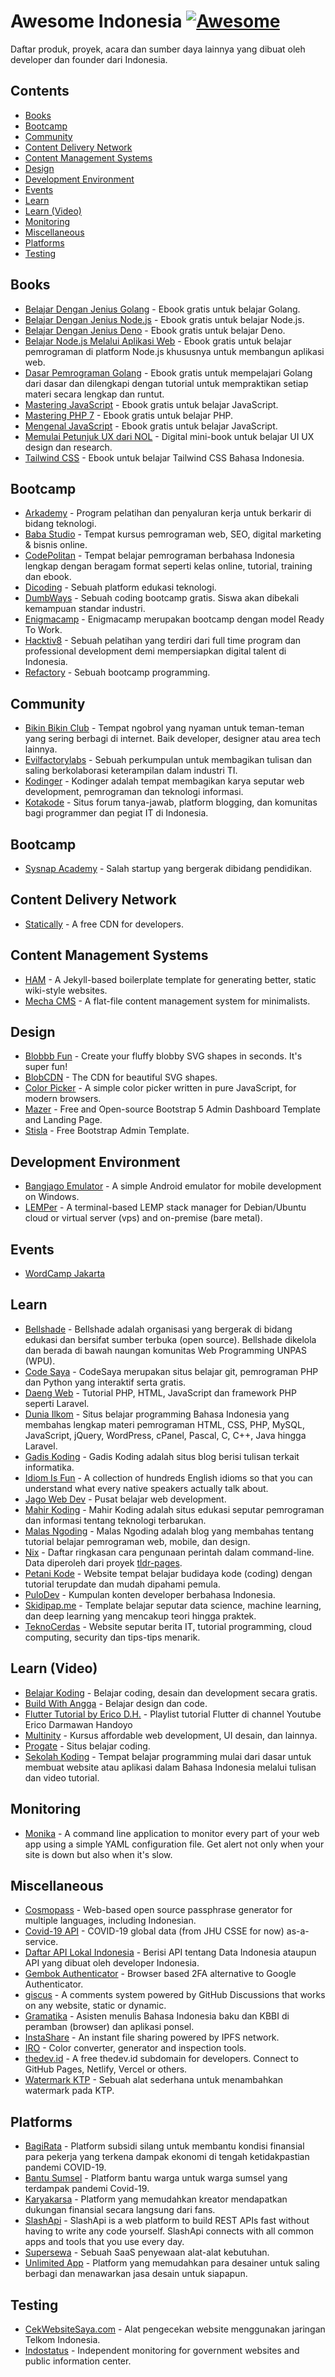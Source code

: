 # Awesome Indonesia [![Awesome](https://cdn.statically.io/gh/sindresorhus/awesome/main/media/badge.svg)](https://github.com/fransallen/awesome.id)

Daftar produk, proyek, acara dan sumber daya lainnya yang dibuat oleh developer dan founder dari Indonesia.

## Contents

- [Books](#books)
- [Bootcamp](#bootcamp)
- [Community](#community)
- [Content Delivery Network](#content-delivery-network)
- [Content Management Systems](#content-management-systems)
- [Design](#design)
- [Development Environment](#development-environment)
- [Events](#events)
- [Learn](#learn)
- [Learn (Video)](#learn-video)
- [Monitoring](#monitoring)
- [Miscellaneous](#miscellaneous)
- [Platforms](#platforms)
- [Testing](#testing)

## Books

- [Belajar Dengan Jenius Golang](https://github.com/gungunfebrianza/Belajar-Dengan-Jenius-Golang) - Ebook gratis untuk belajar Golang.
- [Belajar Dengan Jenius Node.js](https://github.com/gungunfebrianza/Belajar-Dengan-Jenius-AWS-Node.js) - Ebook gratis untuk belajar Node.js.
- [Belajar Dengan Jenius Deno](https://github.com/gungunfebrianza/Belajar-Dengan-Jenius-DenoTheWKWKLand) - Ebook gratis untuk belajar Deno.
- [Belajar Node.js Melalui Aplikasi Web](https://belajar-nodejs.sajen.id/nodejs) - Ebook gratis untuk belajar pemrograman di platform Node.js khususnya untuk membangun aplikasi web.
- [Dasar Pemrograman Golang](https://dasarpemrogramangolang.novalagung.com/) - Ebook gratis untuk mempelajari Golang dari dasar dan dilengkapi dengan tutorial untuk mempraktikan setiap materi secara lengkap dan runtut.
- [Mastering JavaScript](https://github.com/gungunfebrianza/Mastering-Javascript) - Ebook gratis untuk belajar JavaScript.
- [Mastering PHP 7](https://github.com/gungunfebrianza/Mastering-PHP7) - Ebook gratis untuk belajar PHP.
- [Mengenal JavaScript](https://masputih.com/2013/01/ebook-gratis-mengenal-javascript) - Ebook gratis untuk belajar JavaScript.
- [Memulai Petunjuk UX dari NOL](https://www.halodesigners.com/petunjuk-ux) - Digital mini-book untuk belajar UI UX design dan research.
- [Tailwind CSS](https://multinity.id/book/tailwind-css) - Ebook untuk belajar Tailwind CSS Bahasa Indonesia.

## Bootcamp

- [Arkademy](https://www.arkademy.com/) - Program pelatihan dan penyaluran kerja untuk berkarir di bidang teknologi.
- [Baba Studio](https://www.babastudio.com/) - Tempat kursus pemrograman web, SEO, digital marketing & bisnis online.
- [CodePolitan](https://www.codepolitan.com/) - Tempat belajar pemrograman berbahasa Indonesia lengkap dengan beragam format seperti kelas online, tutorial, training dan ebook.
- [Dicoding](https://www.dicoding.com/) - Sebuah platform edukasi teknologi.
- [DumbWays](https://dumbways.id/) - Sebuah coding bootcamp gratis. Siswa akan dibekali kemampuan standar industri.
- [Enigmacamp](https://www.enigmacamp.com/) - Enigmacamp merupakan bootcamp dengan model Ready To Work.
- [Hacktiv8](https://www.hacktiv8.com/) - Sebuah pelatihan yang terdiri dari full time program dan professional development demi mempersiapkan digital talent di Indonesia.
- [Refactory](https://refactory.id/) - Sebuah bootcamp programming.

## Community

- [Bikin Bikin Club](https://bikin.club/) - Tempat ngobrol yang nyaman untuk teman-teman yang sering berbagi di internet. Baik developer, designer atau area tech lainnya.
- [Evilfactorylabs](https://www.evilfactorylabs.org/) - Sebuah perkumpulan untuk membagikan tulisan dan saling berkolaborasi keterampilan dalam industri TI.
- [Kodinger](https://kodinger.com/) - Kodinger adalah tempat membagikan karya seputar web development, pemrograman dan teknologi informasi.
- [Kotakode](https://kotakode.com/) - Situs forum tanya-jawab, platform blogging, dan komunitas bagi programmer dan pegiat IT di Indonesia.

## Bootcamp

- [Sysnap Academy](https://sydemy.com/) - Salah startup yang bergerak dibidang pendidikan.

## Content Delivery Network

- [Statically](https://statically.io/) - A free CDN for developers.

## Content Management Systems

- [HAM](https://ham.reinhart1010.id/) - A Jekyll-based boilerplate template for generating better, static wiki-style websites.
- [Mecha CMS](https://mecha-cms.com/) - A flat-file content management system for minimalists.

## Design

- [Blobbb Fun](https://blobbb.fun/) - Create your fluffy blobby SVG shapes in seconds. It's super fun!
- [BlobCDN](https://upset.dev/blobcdn) - The CDN for beautiful SVG shapes.
- [Color Picker](https://taufik-nurrohman.js.org/color-picker/) - A simple color picker written in pure JavaScript, for modern browsers.
- [Mazer](https://zuramai.github.io/mazer/) - Free and Open-source Bootstrap 5 Admin Dashboard Template and Landing Page.
- [Stisla](https://getstisla.com/) - Free Bootstrap Admin Template.

## Development Environment

- [Bangjago Emulator](https://github.com/restuwahyu13/bangjago-android-emulator) - A simple Android emulator for mobile development on Windows.
- [LEMPer](https://github.com/joglomedia/LEMPer) - A terminal-based LEMP stack manager for Debian/Ubuntu cloud or virtual server (vps) and on-premise (bare metal).

## Events

- [WordCamp Jakarta](https://jakarta.wordcamp.org/)

## Learn

- [Bellshade](https://bellshade.org/) - Bellshade adalah organisasi yang bergerak di bidang edukasi dan bersifat sumber terbuka (open source). Bellshade dikelola dan berada di bawah naungan komunitas Web Programming UNPAS (WPU).
- [Code Saya](https://codesaya.com/) - CodeSaya merupakan situs belajar git, pemrograman PHP dan Python yang interaktif serta gratis.
- [Daeng Web](https://daengweb.id/) - Tutorial PHP, HTML, JavaScript dan framework PHP seperti Laravel.
- [Dunia Ilkom](https://www.duniailkom.com/) - Situs belajar programming Bahasa Indonesia yang membahas lengkap materi pemrograman HTML, CSS, PHP, MySQL, JavaScript, jQuery, WordPress, cPanel, Pascal, C, C++, Java hingga Laravel.
- [Gadis Koding](https://gadiskoding.my.id/) - Gadis Koding adalah situs blog berisi tulisan terkait informatika.
- [Idiom Is Fun](https://idiomis.fun/) - A collection of hundreds English idioms so that you can understand what every native speakers actually talk about.
- [Jago Web Dev](https://jagowebdev.com/) - Pusat belajar web development.
- [Mahir Koding](https://www.mahirkoding.com/) - Mahir Koding adalah situs edukasi seputar pemrograman dan informasi tentang teknologi terbarukan.
- [Malas Ngoding](https://www.malasngoding.com/) - Malas Ngoding adalah blog yang membahas tentang tutorial belajar pemrograman web, mobile, dan design.
- [Nix](https://nix.reinhart1010.id/) - Daftar ringkasan cara pengunaan perintah dalam command-line. Data diperoleh dari proyek [tldr-pages](https://github.com/tldr-pages/tldr/).
- [Petani Kode](https://www.petanikode.com/) - Website tempat belajar budidaya kode (coding) dengan tutorial terupdate dan mudah dipahami pemula.
- [PuloDev](https://pulo.dev/) - Kumpulan konten developer berbahasa Indonesia.
- [Skidipap.me](https://skidipap.me/) - Template belajar seputar data science, machine learning, dan deep learning yang mencakup teori hingga praktek.
- [TeknoCerdas](https://teknocerdas.com/) - Website seputar berita IT, tutorial programming, cloud computing, security dan tips-tips menarik.

## Learn (Video)

- [Belajar Koding](https://belajarkoding.com/) - Belajar coding, desain dan development secara gratis.
- [Build With Angga](https://buildwithangga.com/) - Belajar design dan code.
- [Flutter Tutorial by Erico D.H.](https://www.youtube.com/watch?v=SoX3cel4LRM&list=PLZQbl9Jhl-VACm40h5t6QMDB92WlopQmV) - Playlist tutorial Flutter di channel Youtube Erico Darmawan Handoyo
- [Multinity](https://multinity.id/) - Kursus affordable web development, UI desain, dan lainnya.
- [Progate](https://progate.com/) - Situs belajar coding.
- [Sekolah Koding](https://sekolahkoding.com/) - Tempat belajar programming mulai dari dasar untuk membuat website atau aplikasi dalam Bahasa Indonesia melalui tulisan dan video tutorial.

## Monitoring
- [Monika](https://monika.hyperjump.tech/) - A command line application to monitor every part of your web app using a simple YAML configuration file. Get alert not only when your site is down but also when it's slow.

## Miscellaneous

- [Cosmopass](https://cosmopass.xyz) - Web-based open source passphrase generator for multiple languages, including Indonesian. 
- [Covid-19 API](https://github.com/mathdroid/covid-19-api) - COVID-19 global data (from JHU CSSE for now) as-a-service.
- [Daftar API Lokal Indonesia](https://github.com/farizdotid/DAFTAR-API-LOKAL-INDONESIA) - Berisi API tentang Data Indonesia ataupun API yang dibuat oleh developer Indonesia.
- [Gembok Authenticator](https://github.com/rioastamal/gembok) - Browser based 2FA alternative to Google Authenticator.
- [giscus](https://giscus.app) - A comments system powered by GitHub Discussions that works on any website, static or dynamic.
- [Gramatika](https://gramatika.app/) - Asisten menulis Bahasa Indonesia baku dan KBBI di peramban (browser) dan aplikasi ponsel.
- [InstaShare](https://share.nyandev.id/) - An instant file sharing powered by IPFS network.
- [IRO](https://iro.nyandev.id/) - Color converter, generator and inspection tools.
- [thedev.id](https://thedev.id/) - A free thedev.id subdomain for developers. Connect to GitHub Pages, Netlify, Vercel or others.
- [Watermark KTP](https://sirilius.github.io/watermarkktp/) - Sebuah alat sederhana untuk menambahkan watermark pada KTP.

## Platforms

- [BagiRata](https://bagirata.id/) - Platform subsidi silang untuk membantu kondisi finansial para pekerja yang terkena dampak ekonomi di tengah ketidakpastian pandemi COVID-19.
- [Bantu Sumsel](https://bantu.sumsel.co/) - Platform bantu warga untuk warga sumsel yang terdampak pandemi Covid-19.
- [Karyakarsa](https://karyakarsa.com/) - Platform yang memudahkan kreator mendapatkan dukungan finansial secara langsung dari fans.
- [SlashApi](https://slashapi.com/) - SlashApi is a web platform to build REST APIs fast without having to write any code yourself. SlashApi connects with all common apps and tools that you use every day.
- [Supersewa](https://supersewa.com/) - Sebuah SaaS penyewaan alat-alat kebutuhan.
- [Unlimited App](https://unlimited-app.com/) - Platform yang memudahkan para desainer untuk saling berbagi dan menawarkan jasa desain untuk siapapun.

## Testing

- [CekWebsiteSaya.com](https://cekwebsitesaya.com/) - Alat pengecekan website menggunakan jaringan Telkom Indonesia.
- [Indostatus](https://indostatus.com/) - Independent monitoring for government websites and public information center.
